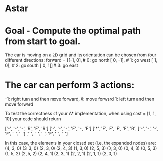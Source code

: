 # Astar

# Goal - Compute the optimal path from start to goal.
The car is moving on a 2D grid and its orientation can be chosen from four different directions:
forward = [[-1,  0], # 0: go north
           [ 0, -1], # 1: go west
           [ 1,  0], # 2: go south
           [ 0,  1]] # 3: go east

# The car can perform 3 actions: 
-1: right turn and then move forward,
 0: move forward
 1: left turn and then move forward
 
 To test the correctness of your A* implementation, when using cost = [1, 1, 10] your code should return 

['-', '-', '-', 'R', 'F', 'R']
['-', '-', '-', 'F', '-', 'F']
['*', 'F', 'F', 'F', 'F', 'R']
['-', '-', '-', 'F', '-', '-']
['-', '-', '-', 'F', '-', '-'] 

In this case, the elements in your closed set (i.e. the expanded nodes) are: 
(4, 3, 0)
(3, 3, 0)
(2, 3, 0)
(2, 4, 3)
(1, 3, 0)
(2, 5, 3)
(0, 3, 0)
(0, 4, 3)
(0, 5, 3)
(1, 5, 2)
(2, 5, 2)
(2, 4, 1)
(2, 3, 1)
(2, 2, 1)
(2, 1, 1)
(2, 0, 1)
